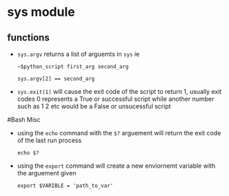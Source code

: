 # sys module

## functions
- `sys.argv` returns a list of arguemts in `sys` ie 
	```
	~$python_script first_arg second_arg

	sys.argv[2] == second_arg
	```
- `sys.exit(1)` will cause the exit code of the script to return 1, usually exit codes 0 represents a True or successful script while another number such as 1 2 etc would be a False or unsucessful script

#Bash Misc

- using the `echo` command with the `$?` arguement will return the exit code of the last run process
	```
	echo $?
	```
- using the `export` command will create a new enviornemt variable with the arguement given
	```
	export $VARIBLE = 'path_to_var'
	```

